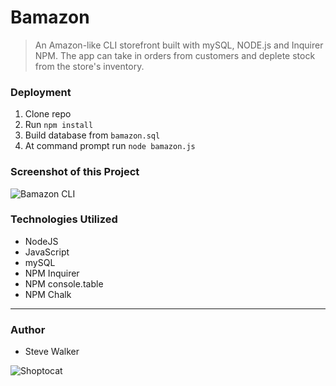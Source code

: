 # Bamazon

>An Amazon-like CLI storefront built with mySQL, NODE.js and Inquirer NPM. The app can take in orders from customers and deplete stock from the store's inventory.

### Deployment

1. Clone repo
2. Run `npm install`
3. Build database from `bamazon.sql`
4. At command prompt run `node bamazon.js`

### Screenshot of this Project

![Bamazon CLI](https://raw.github.com/captnwalker/Bamazon/master/screenshot/screenshot.gif "Bamazon CLI")

### Technologies Utilized

* NodeJS
* JavaScript
* mySQL
* NPM Inquirer
* NPM console.table
* NPM Chalk

---

### Author

* Steve Walker

![Shoptocat](https://octodex.github.com/images/shoptocat.png)